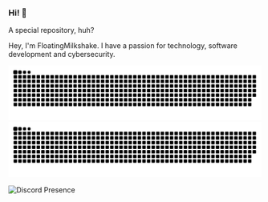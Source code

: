### Hi! 👋

A special repository, huh?

Hey, I'm FloatingMilkshake. I have a passion for technology, software development and cybersecurity.

![Snake (light)](https://raw.githubusercontent.com/FloatingMilkshake/FloatingMilkshake/output/github-contribution-grid-snake.svg#gh-light-mode-only)
![Snake (dark)](https://raw.githubusercontent.com/FloatingMilkshake/FloatingMilkshake/output/github-contribution-grid-snake.svg#gh-dark-mode-only)

![Discord Presence](https://lanyard.cnrad.dev/api/455432936339144705?idleMessage=Hmm...guess%20I%27m%20not%20doing%20anything.)